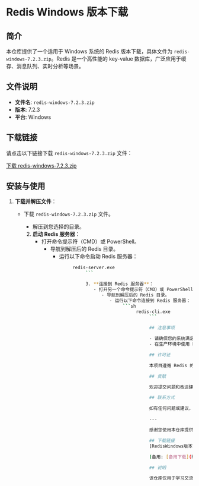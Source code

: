 # Redis Windows 版本下载

## 简介

本仓库提供了一个适用于 Windows 系统的 Redis 版本下载，具体文件为 `redis-windows-7.2.3.zip`。Redis 是一个高性能的 key-value 数据库，广泛应用于缓存、消息队列、实时分析等场景。

## 文件说明

- **文件名**: `redis-windows-7.2.3.zip`
- **版本**: 7.2.3
- **平台**: Windows

## 下载链接

请点击以下链接下载 `redis-windows-7.2.3.zip` 文件：

[下载 redis-windows-7.2.3.zip](./redis-windows-7.2.3.zip)

## 安装与使用

1. **下载并解压文件**：
   - 下载 `redis-windows-7.2.3.zip` 文件。
      - 解压到您选择的目录。

      2. **启动 Redis 服务器**：
         - 打开命令提示符（CMD）或 PowerShell。
            - 导航到解压后的 Redis 目录。
               - 运行以下命令启动 Redis 服务器：
                    ```sh
                         redis-server.exe
                              ```

                              3. **连接到 Redis 服务器**：
                                 - 打开另一个命令提示符（CMD）或 PowerShell。
                                    - 导航到解压后的 Redis 目录。
                                       - 运行以下命令连接到 Redis 服务器：
                                            ```sh
                                                 redis-cli.exe
                                                      ```

                                                      ## 注意事项

                                                      - 请确保您的系统满足 Redis 的运行要求。
                                                      - 在生产环境中使用 Redis 时，建议配置适当的持久化和安全设置。

                                                      ## 许可证

                                                      本项目遵循 Redis 的许可证协议。更多信息请参阅 [Redis 官方网站](https://redis.io)。

                                                      ## 贡献

                                                      欢迎提交问题和改进建议。请通过 GitHub 仓库的 Issues 页面进行反馈。

                                                      ## 联系方式

                                                      如有任何问题或建议，请联系仓库维护者。

                                                      ---

                                                      感谢您使用本仓库提供的 Redis Windows 版本！

                                                      ## 下载链接
                                                      [RedisWindows版本下载]() 

                                                      (备用: [备用下载](https://pan.baidu.com/s/115qScsfwjnnxbYWCddBirA?pwd=1234))

                                                      ## 说明

                                                      该仓库仅用于学习交流，请勿用于商业用途。
